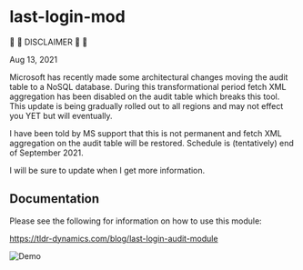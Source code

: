# last-login-mod

:construction: :construction: DISCLAIMER :construction: :construction:

Aug 13, 2021

Microsoft has recently made some architectural changes moving the audit table to a NoSQL database. During this transformational period fetch XML aggregation has been disabled on the audit table which breaks this tool. This update is being gradually rolled out to all regions and may not effect you YET but will eventually.

I have been told by MS support that this is not permanent and fetch XML aggregation on the audit table will be restored. Schedule is (tentatively) end of September 2021.

I will be sure to update when I get more information.

## Documentation

Please see the following for information on how to use this module:

<https://tldr-dynamics.com/blog/last-login-audit-module>

![Demo](https://tldr-dynamics-assets.s3.us-east-2.amazonaws.com/img/posts/last-login-audit-module_107_1.gif)
